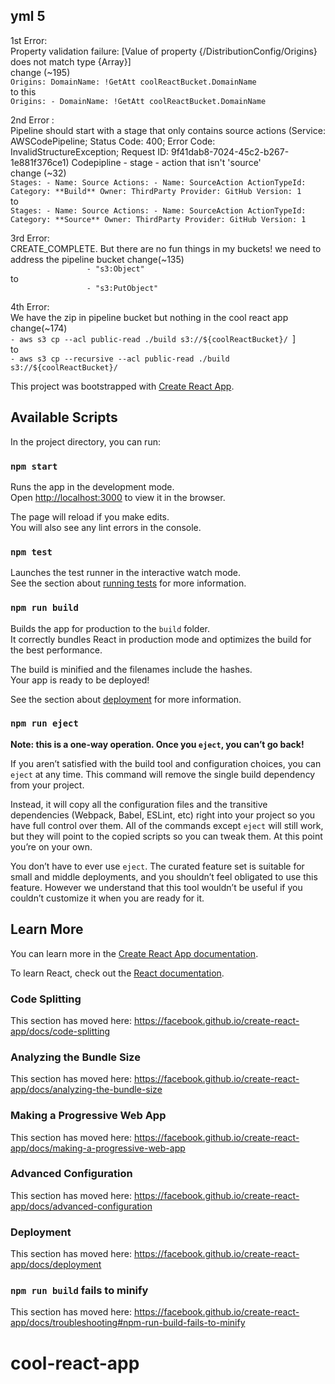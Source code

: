 ## yml 5
1st Error:\
Property validation failure: [Value of property {/DistributionConfig/Origins} does not match type {Array}]\
change (~195)\
        `Origins:
            DomainName: !GetAtt coolReactBucket.DomainName`\
to this\
       `Origins:
          -
            DomainName: !GetAtt coolReactBucket.DomainName`

2nd Error :\
Pipeline should start with a stage that only contains source actions (Service: AWSCodePipeline; Status Code: 400; Error Code: InvalidStructureException; Request ID: 9f41dab8-7024-45c2-b267-1e881f376ce1)
Codepipline - stage - action that isn't 'source'\
change (~32)\
  `Stages:
        -
          Name: Source
          Actions:
            -
              Name: SourceAction
              ActionTypeId:
                Category: **Build**
                Owner: ThirdParty
                Provider: GitHub
                Version: 1`\
to \
  `Stages:
        -
          Name: Source
          Actions:
            -
              Name: SourceAction
              ActionTypeId:
                Category: **Source**
                Owner: ThirdParty
                Provider: GitHub
                Version: 1`

3rd Error:\
CREATE_COMPLETE.  But there are no fun things in my buckets!
we need to address the pipeline bucket
change(~135)\
`                  - "s3:Object"
`\
to\
`                  - "s3:PutObject"
`

4th Error:\
We have the zip in pipeline bucket but nothing in the cool react app
change(~174)\
`- aws s3 cp --acl public-read ./build s3://${coolReactBucket}/
`]\
to\
`- aws s3 cp --recursive --acl public-read ./build s3://${coolReactBucket}/
`



This project was bootstrapped with [Create React App](https://github.com/facebook/create-react-app).

## Available Scripts

In the project directory, you can run:

### `npm start`

Runs the app in the development mode.<br>
Open [http://localhost:3000](http://localhost:3000) to view it in the browser.

The page will reload if you make edits.<br>
You will also see any lint errors in the console.

### `npm test`

Launches the test runner in the interactive watch mode.<br>
See the section about [running tests](https://facebook.github.io/create-react-app/docs/running-tests) for more information.

### `npm run build`

Builds the app for production to the `build` folder.<br>
It correctly bundles React in production mode and optimizes the build for the best performance.

The build is minified and the filenames include the hashes.<br>
Your app is ready to be deployed!

See the section about [deployment](https://facebook.github.io/create-react-app/docs/deployment) for more information.

### `npm run eject`

**Note: this is a one-way operation. Once you `eject`, you can’t go back!**

If you aren’t satisfied with the build tool and configuration choices, you can `eject` at any time. This command will remove the single build dependency from your project.

Instead, it will copy all the configuration files and the transitive dependencies (Webpack, Babel, ESLint, etc) right into your project so you have full control over them. All of the commands except `eject` will still work, but they will point to the copied scripts so you can tweak them. At this point you’re on your own.

You don’t have to ever use `eject`. The curated feature set is suitable for small and middle deployments, and you shouldn’t feel obligated to use this feature. However we understand that this tool wouldn’t be useful if you couldn’t customize it when you are ready for it.

## Learn More

You can learn more in the [Create React App documentation](https://facebook.github.io/create-react-app/docs/getting-started).

To learn React, check out the [React documentation](https://reactjs.org/).

### Code Splitting

This section has moved here: https://facebook.github.io/create-react-app/docs/code-splitting

### Analyzing the Bundle Size

This section has moved here: https://facebook.github.io/create-react-app/docs/analyzing-the-bundle-size

### Making a Progressive Web App

This section has moved here: https://facebook.github.io/create-react-app/docs/making-a-progressive-web-app

### Advanced Configuration

This section has moved here: https://facebook.github.io/create-react-app/docs/advanced-configuration

### Deployment

This section has moved here: https://facebook.github.io/create-react-app/docs/deployment

### `npm run build` fails to minify

This section has moved here: https://facebook.github.io/create-react-app/docs/troubleshooting#npm-run-build-fails-to-minify
# cool-react-app
